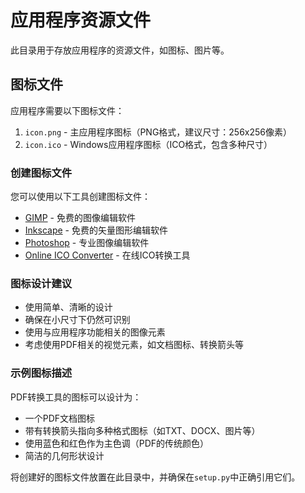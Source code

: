 # 应用程序资源文件

此目录用于存放应用程序的资源文件，如图标、图片等。

## 图标文件

应用程序需要以下图标文件：

1. `icon.png` - 主应用程序图标（PNG格式，建议尺寸：256x256像素）
2. `icon.ico` - Windows应用程序图标（ICO格式，包含多种尺寸）

### 创建图标文件

您可以使用以下工具创建图标文件：

- [GIMP](https://www.gimp.org/) - 免费的图像编辑软件
- [Inkscape](https://inkscape.org/) - 免费的矢量图形编辑软件
- [Photoshop](https://www.adobe.com/products/photoshop.html) - 专业图像编辑软件
- [Online ICO Converter](https://www.icoconverter.com/) - 在线ICO转换工具

### 图标设计建议

- 使用简单、清晰的设计
- 确保在小尺寸下仍然可识别
- 使用与应用程序功能相关的图像元素
- 考虑使用PDF相关的视觉元素，如文档图标、转换箭头等

### 示例图标描述

PDF转换工具的图标可以设计为：

- 一个PDF文档图标
- 带有转换箭头指向多种格式图标（如TXT、DOCX、图片等）
- 使用蓝色和红色作为主色调（PDF的传统颜色）
- 简洁的几何形状设计

将创建好的图标文件放置在此目录中，并确保在`setup.py`中正确引用它们。